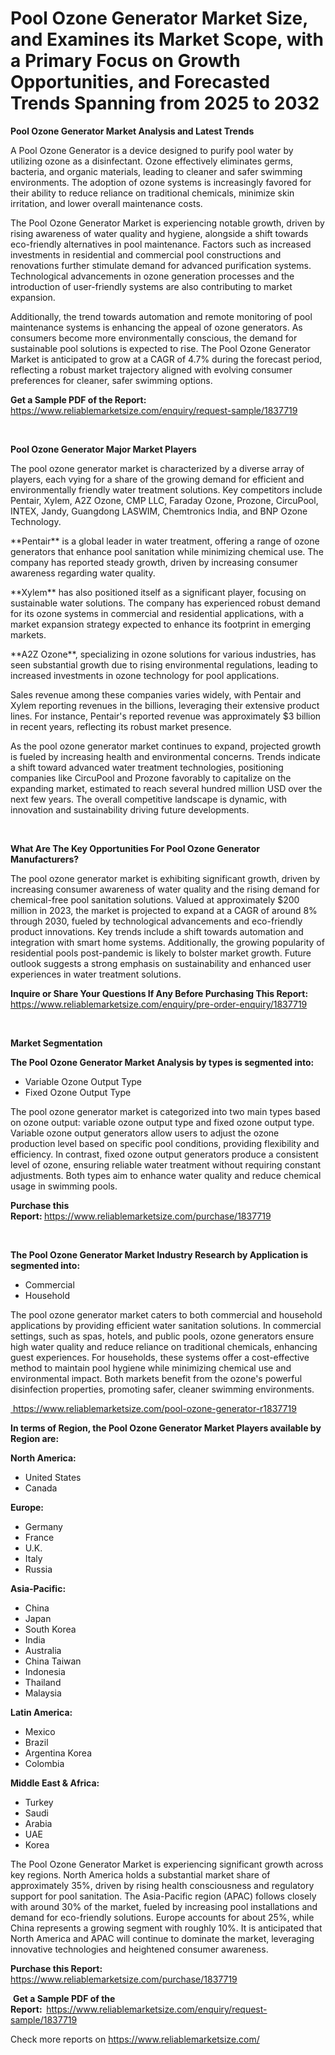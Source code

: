 <p><h1>Pool Ozone Generator Market Size, and Examines its Market Scope, with a Primary Focus on Growth Opportunities, and Forecasted Trends Spanning from 2025 to 2032</h1></p><p><strong>Pool Ozone Generator Market Analysis and Latest Trends</strong></p>
<p><p>A Pool Ozone Generator is a device designed to purify pool water by utilizing ozone as a disinfectant. Ozone effectively eliminates germs, bacteria, and organic materials, leading to cleaner and safer swimming environments. The adoption of ozone systems is increasingly favored for their ability to reduce reliance on traditional chemicals, minimize skin irritation, and lower overall maintenance costs.</p><p>The Pool Ozone Generator Market is experiencing notable growth, driven by rising awareness of water quality and hygiene, alongside a shift towards eco-friendly alternatives in pool maintenance. Factors such as increased investments in residential and commercial pool constructions and renovations further stimulate demand for advanced purification systems. Technological advancements in ozone generation processes and the introduction of user-friendly systems are also contributing to market expansion.</p><p>Additionally, the trend towards automation and remote monitoring of pool maintenance systems is enhancing the appeal of ozone generators. As consumers become more environmentally conscious, the demand for sustainable pool solutions is expected to rise. The Pool Ozone Generator Market is anticipated to grow at a CAGR of 4.7% during the forecast period, reflecting a robust market trajectory aligned with evolving consumer preferences for cleaner, safer swimming options.</p></p>
<p><strong>Get a Sample PDF of the Report:&nbsp;</strong> <a href="https://www.reliablemarketsize.com/enquiry/request-sample/1837719?utm_campaign=2212&utm_medium=2&utm_source=Github&utm_content=ia&utm_term=22022025&utm_id=pool-ozone-generator">https://www.reliablemarketsize.com/enquiry/request-sample/1837719</a></p>
<p>&nbsp;</p>
<p><strong>Pool Ozone Generator Major Market Players</strong></p>
<p><p>The pool ozone generator market is characterized by a diverse array of players, each vying for a share of the growing demand for efficient and environmentally friendly water treatment solutions. Key competitors include Pentair, Xylem, A2Z Ozone, CMP LLC, Faraday Ozone, Prozone, CircuPool, INTEX, Jandy, Guangdong LASWIM, Chemtronics India, and BNP Ozone Technology.</p><p>**Pentair** is a global leader in water treatment, offering a range of ozone generators that enhance pool sanitation while minimizing chemical use. The company has reported steady growth, driven by increasing consumer awareness regarding water quality.</p><p>**Xylem** has also positioned itself as a significant player, focusing on sustainable water solutions. The company has experienced robust demand for its ozone systems in commercial and residential applications, with a market expansion strategy expected to enhance its footprint in emerging markets. </p><p>**A2Z Ozone**, specializing in ozone solutions for various industries, has seen substantial growth due to rising environmental regulations, leading to increased investments in ozone technology for pool applications. </p><p>Sales revenue among these companies varies widely, with Pentair and Xylem reporting revenues in the billions, leveraging their extensive product lines. For instance, Pentair's reported revenue was approximately $3 billion in recent years, reflecting its robust market presence.</p><p>As the pool ozone generator market continues to expand, projected growth is fueled by increasing health and environmental concerns. Trends indicate a shift toward advanced water treatment technologies, positioning companies like CircuPool and Prozone favorably to capitalize on the expanding market, estimated to reach several hundred million USD over the next few years. The overall competitive landscape is dynamic, with innovation and sustainability driving future developments.</p></p>
<p>&nbsp;</p>
<p><strong>What Are The Key Opportunities For Pool Ozone Generator Manufacturers?</strong></p>
<p><p>The pool ozone generator market is exhibiting significant growth, driven by increasing consumer awareness of water quality and the rising demand for chemical-free pool sanitation solutions. Valued at approximately $200 million in 2023, the market is projected to expand at a CAGR of around 8% through 2030, fueled by technological advancements and eco-friendly product innovations. Key trends include a shift towards automation and integration with smart home systems. Additionally, the growing popularity of residential pools post-pandemic is likely to bolster market growth. Future outlook suggests a strong emphasis on sustainability and enhanced user experiences in water treatment solutions.</p></p>
<p><strong>Inquire or Share Your Questions If Any Before Purchasing This Report:</strong> <a href="https://www.reliablemarketsize.com/enquiry/pre-order-enquiry/1837719?utm_campaign=2212&utm_medium=2&utm_source=Github&utm_content=ia&utm_term=22022025&utm_id=pool-ozone-generator">https://www.reliablemarketsize.com/enquiry/pre-order-enquiry/1837719</a></p>
<p>&nbsp;</p>
<p><strong>Market Segmentation</strong></p>
<p><strong>The Pool Ozone Generator Market Analysis by types is segmented into:</strong></p>
<p><ul><li>Variable Ozone Output Type</li><li>Fixed Ozone Output Type</li></ul></p>
<p><p>The pool ozone generator market is categorized into two main types based on ozone output: variable ozone output type and fixed ozone output type. Variable ozone output generators allow users to adjust the ozone production level based on specific pool conditions, providing flexibility and efficiency. In contrast, fixed ozone output generators produce a consistent level of ozone, ensuring reliable water treatment without requiring constant adjustments. Both types aim to enhance water quality and reduce chemical usage in swimming pools.</p></p>
<p><strong>Purchase this Report:&nbsp;</strong><a href="https://www.reliablemarketsize.com/purchase/1837719?utm_campaign=2212&utm_medium=2&utm_source=Github&utm_content=ia&utm_term=22022025&utm_id=pool-ozone-generator">https://www.reliablemarketsize.com/purchase/1837719</a></p>
<p>&nbsp;</p>
<p><strong>The Pool Ozone Generator Market Industry Research by Application is segmented into:</strong></p>
<p><ul><li>Commercial</li><li>Household</li></ul></p>
<p><p>The pool ozone generator market caters to both commercial and household applications by providing efficient water sanitation solutions. In commercial settings, such as spas, hotels, and public pools, ozone generators ensure high water quality and reduce reliance on traditional chemicals, enhancing guest experiences. For households, these systems offer a cost-effective method to maintain pool hygiene while minimizing chemical use and environmental impact. Both markets benefit from the ozone's powerful disinfection properties, promoting safer, cleaner swimming environments.</p></p>
<p><a href="https://www.reliablemarketsize.com/pool-ozone-generator-r1837719?utm_campaign=2212&utm_medium=2&utm_source=Github&utm_content=ia&utm_term=22022025&utm_id=pool-ozone-generator">&nbsp;https://www.reliablemarketsize.com/pool-ozone-generator-r1837719</a></p>
<p><strong>In terms of Region, the Pool Ozone Generator Market Players available by Region are:</strong></p>
<p>
    <p> <strong> North America: </strong>
        <ul>
            <li>United States</li>
            <li>Canada</li>
        </ul>
        </p> 
    <p> <strong> Europe: </strong>
        <ul>
            <li>Germany</li>
            <li>France</li>
            <li>U.K.</li>
            <li>Italy</li>
            <li>Russia</li>
        </ul>
        </p> 
    <p> <strong> Asia-Pacific: </strong>
        <ul>
            <li>China</li>
            <li>Japan</li>
            <li>South Korea</li>
            <li>India</li>
            <li>Australia</li>
            <li>China Taiwan</li>
            <li>Indonesia</li>
            <li>Thailand</li>
            <li>Malaysia</li>
        </ul>
        </p> 
    <p> <strong> Latin America: </strong>
        <ul>
            <li>Mexico</li>
            <li>Brazil</li>
            <li>Argentina Korea</li>
            <li>Colombia</li>
        </ul>
        </p> 
    <p> <strong> Middle East & Africa: </strong>
        <ul>
            <li>Turkey</li>
            <li>Saudi</li>
            <li>Arabia</li>
            <li>UAE</li>
            <li>Korea</li>
        </ul>
    </p>
    </p>
<p><p>The Pool Ozone Generator Market is experiencing significant growth across key regions. North America holds a substantial market share of approximately 35%, driven by rising health consciousness and regulatory support for pool sanitation. The Asia-Pacific region (APAC) follows closely with around 30% of the market, fueled by increasing pool installations and demand for eco-friendly solutions. Europe accounts for about 25%, while China represents a growing segment with roughly 10%. It is anticipated that North America and APAC will continue to dominate the market, leveraging innovative technologies and heightened consumer awareness.</p></p>
<p><strong>Purchase this Report: </strong><a href="https://www.reliablemarketsize.com/purchase/1837719?utm_campaign=2212&utm_medium=2&utm_source=Github&utm_content=ia&utm_term=22022025&utm_id=pool-ozone-generator">https://www.reliablemarketsize.com/purchase/1837719</a></p>
<p>&nbsp;<strong>Get a Sample PDF of the Report:&nbsp;&nbsp;</strong><a href="https://www.reliablemarketsize.com/enquiry/request-sample/1837719?utm_campaign=2212&utm_medium=2&utm_source=Github&utm_content=ia&utm_term=22022025&utm_id=pool-ozone-generator">https://www.reliablemarketsize.com/enquiry/request-sample/1837719</a></p>
<p><strong></strong></p>
<p>Check more reports on <a href="https://www.reliablemarketsize.com/?utm_campaign=2212&utm_medium=2&utm_source=Github&utm_content=ia&utm_term=22022025&utm_id=pool-ozone-generator">https://www.reliablemarketsize.com/</a></p>